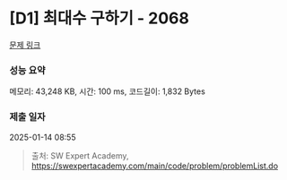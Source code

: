 # [D1] 최대수 구하기 - 2068 

[문제 링크](https://swexpertacademy.com/main/code/problem/problemDetail.do?contestProbId=AV5QQhbqA4QDFAUq) 

### 성능 요약

메모리: 43,248 KB, 시간: 100 ms, 코드길이: 1,832 Bytes

### 제출 일자

2025-01-14 08:55



> 출처: SW Expert Academy, https://swexpertacademy.com/main/code/problem/problemList.do
